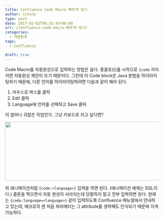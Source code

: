 ```yaml
---
title: Confluence Code Macro 빠르게 넣기
author: interp
type: post
date: 2017-02-02T08:33:43+00:00
url: /confluence-code-macro-빠르게-넣기/
categories:
  - 개발환경
tags:
  - Confluence

draft: true
---
```

Code Macro를 자동완성으로 입력하는 방법은 쉽다. 중괄호({)를 시작으로 `{code` 까지 치면 자동완성 제안이 뜨기 때문이다. 그런데 이 Code block은 Java 문법을 하이라이팅하기 때문에, 다른 언어를 하이라이팅하려면 다음과 같이 해야 된다.

  1. 마우스로 박스를 클릭
  2. Edit 클릭
  3. Language에 언어를 선택하고 Save 클릭

이 얼마나 귀찮은 작업인가. 그냥 키보드로 치고 싶다면?

<img class="aligncenter size-full wp-image-860" src="http://interp.iwinv.net/wp-content/uploads/2017/02/optimised.gif" alt="" width="736" height="192" />

위 애니메이션처럼 `{code:<language>}` 입력을 하면 된다. (애니메이션 예제는 SQL이다.) 콜론을 찍으면서 자동 완성이 사라지는데 당황하지 말고 전부 입력하면 된다. 원래는 `{code:language=<language>}` 같이 입력하도록 Confluence 매뉴얼에서 안내하고 있는데, 매크로의 맨 처음 파라메터는 그 attribute를 생략해도 인식되기 때문에 이게 가능하다.

&nbsp;
